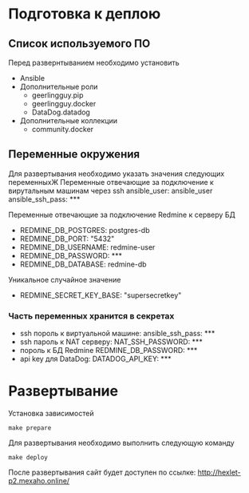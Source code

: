 # Подготовка к деплою
## Список используемого ПО
Перед развернтыванием необходимо установить 
- Ansible
- Дополнительные роли
    - geerlingguy.pip
    - geerlingguy.docker
    - DataDog.datadog
- Дополнительные коллекции
    - community.docker

## Переменные окружения
Для развертывания необходимо указать значения следующих переменныхЖ
Переменные отвечающие за подключение к вирутальным машинам через ssh
ansible_user: ansible_user
ansible_ssh_pass: ***

Переменные отвечающие за подключение Redmine к серверу БД
- REDMINE_DB_POSTGRES: postgres-db
- REDMINE_DB_PORT: "5432"
- REDMINE_DB_USERNAME: redmine-user
- REDMINE_DB_PASSWORD: ***
- REDMINE_DB_DATABASE: redmine-db

Уникальное случайное значение
- REDMINE_SECRET_KEY_BASE: "supersecretkey"

### Часть переменных хранится в секретах
- ssh пороль к виртуальной машине: ansible_ssh_pass: ***
- ssh пароль к NAT серверу: NAT_SSH_PASSWORD: ***
- пороль к БД Redmine REDMINE_DB_PASSWORD: ***
- api key для DataDog: DATADOG_API_KEY: ***
# Развертывание
Установка зависимостей
```
make prepare
```

Для развертывания необходимо выполнить следующую команду
```
make deploy
```

После развертывания сайт будет доступен по ссылке: http://hexlet-p2.mexaho.online/
